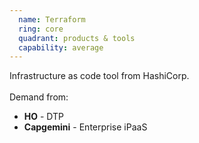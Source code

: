 ```yaml
---
  name: Terraform
  ring: core
  quadrant: products & tools
  capability: average
---
```

Infrastructure as code tool from HashiCorp.
<br/><br/>Demand from: <ul><li><strong>HO</strong> - DTP</li><li><strong>Capgemini</strong> - Enterprise iPaaS</li></ul>
